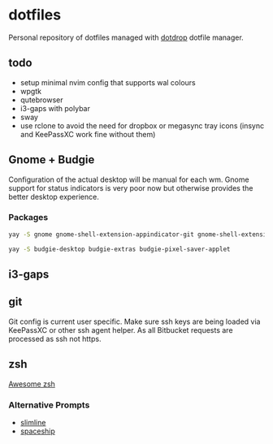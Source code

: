 # dotfiles

Personal repository of dotfiles managed with
[dotdrop](https://github.com/deadc0de6/dotdrop) dotfile manager.

## todo

- setup minimal nvim config that supports wal colours
- wpgtk
- qutebrowser
- i3-gaps with polybar
- sway
- use rclone to avoid the need for dropbox or megasync tray icons (insync and KeePassXC work fine without them)

## Gnome + Budgie

Configuration of the actual desktop will be manual for each wm. Gnome support for status indicators is very poor now but otherwise provides the better desktop experience.

### Packages

```sh
yay -S gnome gnome-shell-extension-appindicator-git gnome-shell-extension-no-title-bar-git gnome-shell-extension-topicons-plus-git
```

```sh
yay -S budgie-desktop budgie-extras budgie-pixel-saver-applet
```

## i3-gaps

## git

Git config is current user specific. Make sure ssh keys are being loaded via KeePassXC or other ssh agent helper. As all Bitbucket requests are processed as ssh not https.

## zsh

[Awesome zsh](https://github.com/unixorn/awesome-zsh-plugins)

### Alternative Prompts

- [slimline](https://github.com/mgee/slimline)
- [spaceship](https://github.com/denysdovhan/spaceship-prompt)
